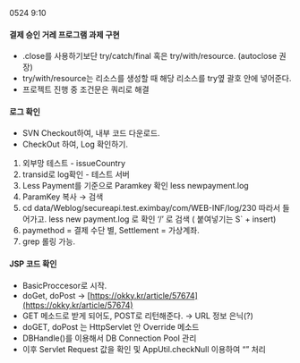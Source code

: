  0524 9:10

#### 결제 승인 거레 프로그램 과제 구현

- .close를 사용하기보단 try/catch/final 혹은 try/with/resource. (autoclose 권장)
- try/with/resource는 리소스를 생성할 때 해당 리소스를 try옆 괄호 안에 넣어준다.
- 프로젝트 진행 중 조건문은 쿼리로 해결



#### 로그 확인

- SVN Checkout하여, 내부 코드 다운로드.
- CheckOut 하여, Log 확인하기.

1. 외부망 테스트 - issueCountry
2. transid로 log확인 - 테스트 서버
3. Less Payment를 기준으로 Paramkey 확인 less newpayment.log
4. ParamKey 복사 → 검색
5. cd data/Weblog/secureapi.test.eximbay/com/WEB-INF/log/230 따라서 들어가고. less new payment.log 로 확인 ‘/’ 로 검색 ( 붙여넣기는 S` + insert)
6. paymethod = 결제 수단 별, Settlement = 가상계좌.
7. grep 롤링 가능.


#### JSP 코드 확인

- BasicProccesor로 시작.
- doGet, doPost → [https://okky.kr/article/57674](https://okky.kr/article/57674)
- GET 메소드로 받게 되어도, POST로 리턴해준다. → URL 정보 은닉(?)
- doGET, doPost 는 HttpServlet 안 Override 메소드
- DBHandle()를 이용해서 DB Connection Pool 관리
- 이후 Servlet Request 값을 확인 및 AppUtil.checkNull 이용하여 “” 처리

